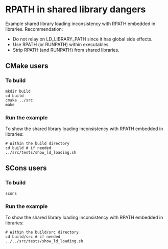 # RPATH in shared library dangers
Example shared library loading inconsistency with RPATH embedded in libraries.
Recommendation:
- Do not relay on LD_LIBRARY_PATH since it has global side effects.
- Use RPATH (or RUNPATH) within executables.
- Strip RPATH (and RUNPATH) from shared libraries.

## CMake users

### To build
```
mkdir build
cd build
cmake ../src
make
```

### Run the example

To show the shared library loading inconsistency with RPATH embedded in libraries:

```
# Within the build directory
cd build # if needed
../src/tests/show_ld_loading.sh
```

## SCons users

### To build
```
scons
```

### Run the example

To show the shared library loading inconsistency with RPATH embedded in libraries:

```
# Within the build/src directory
cd build/src # if needed
../../src/tests/show_ld_loading.sh
```
